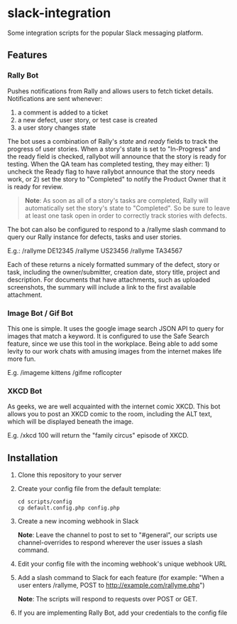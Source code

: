 slack-integration
=================

Some integration scripts for the popular Slack messaging platform.

## Features

### Rally Bot
Pushes notifications from Rally and allows users to fetch ticket details. Notifications are sent whenever:

1. a comment is added to a ticket
2. a new defect, user story, or test case is created
3. a user story changes state

The bot uses a combination of Rally's _state_ and _ready_ fields to track the progress of user stories. When a story's state is set to "In-Progress" and the ready field is checked, rallybot will announce that the story is ready for testing. When the QA team has completed testing, they may either: 1) uncheck the Ready flag to have rallybot announce that the story needs work, or 2) set the story to "Completed" to notify the Product Owner that it is ready for review.

> **Note**: As soon as all of a story's tasks are completed, Rally will automatically set the story's state to "Completed". So be sure to leave at least one task open in order to correctly track stories with defects.

The bot can also be configured to respond to a /rallyme slash command to query our Rally instance for defects, tasks and user stories.

E.g.:
/rallyme DE12345
/rallyme US23456
/rallyme TA34567

Each of these returns a nicely formatted summary of the defect, story or task, including the owner/submitter, creation date, story title, project and description. For documents that have attachments, such as uploaded screenshots, the summary will include a link to the first available attachment.

### Image Bot / Gif Bot
This one is simple. It uses the google image search JSON API to query for images that match a keyword. It is configured to use the Safe Search feature, since we use this tool in the workplace. Being able to add some levity to our work chats with amusing images from the internet makes life more fun.

E.g.
/imageme kittens
/gifme roflcopter

### XKCD Bot
As geeks, we are well acquainted with the internet comic XKCD. This bot allows you to post an XKCD comic to the room, including the ALT text, which will be displayed beneath the image.

E.g.
/xkcd 100 will return the "family circus" episode of XKCD.

## Installation

1. Clone this repository to your server

2. Create your config file from the default template:

   ```
   cd scripts/config
   cp default.config.php config.php
   ```

3. Create a new incoming webhook in Slack

   **Note**: Leave the channel to post to set to "#general", our scripts use channel-overrides to respond wherever the user issues a slash command.

4. Edit your config file with the incoming webhook's unique webhook URL

5. Add a slash command to Slack for each feature (for example: "When a user enters /rallyme, POST to http://example.com/rallyme.php")

   **Note**: The scripts will respond to requests over POST or GET.

6. If you are implementing Rally Bot, add your credentials to the config file

